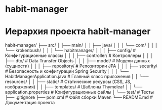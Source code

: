 # habit-manager
# Иерархия проекта habit-manager

habit-manager/ ├── src/ │ ├── main/ │ │ ├── java/ │ │ │ └── com/ │ │ │ └── krokenbush/ │ │ │ └── habitmanager/ │ │ │ ├── config/ # Конфигурационные классы │ │ │ ├── controller/ # Контроллеры │ │ │ ├── dto/ # Data Transfer Objects │ │ │ ├── model/ # Модели данных (сущности) │ │ │ ├── repository/ # Репозитории JPA │ │ │ ├── security/ # Безопасность и конфигурации Spring Security │ │ │ └── HabitManagerApplication.java # Главный класс приложения │ │ └── resources/ │ │ ├── static/ # Статические ресурсы (CSS, JS, изображения) │ │ ├── templates/ # Шаблоны Thymeleaf │ │ └── application.properties # Конфигурационные файлы │ └── test/ # Тесты ├── .gitignore ├── pom.xml # Файл сборки Maven └── README.md # Документация проекта
